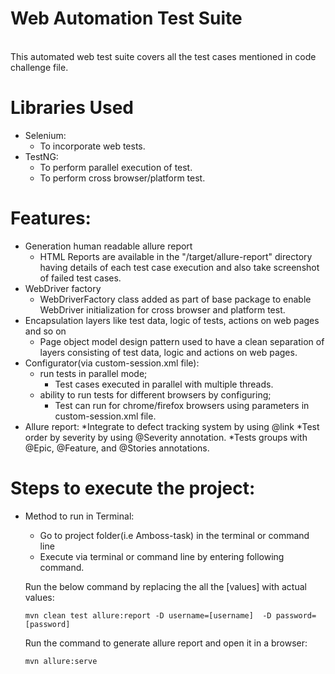 # Web Automation Test Suite

<br/>This automated web test suite covers all the test cases mentioned in code challenge file.

# Libraries Used

* Selenium:
    * To incorporate web tests.
* TestNG:
    * To perform parallel execution of test.
    * To perform cross browser/platform test.
    
# Features:

* Generation human readable allure report
    - HTML Reports are available in the "/target/allure-report" directory having details of each test case execution 
    and also take screenshot of failed test cases.
* WebDriver factory
    - WebDriverFactory class added as part of base package to enable WebDriver initialization for cross browser and platform test.
* Encapsulation layers like test data, logic of tests, actions on web pages and so on
    - Page object model design pattern used to have a clean separation of layers consisting of test data, logic
    and actions on web pages.
* Configurator(via custom-session.xml file):
  * run tests in parallel mode;
    - Test cases executed in parallel with multiple threads.
  * ability to run tests for different browsers by configuring;
    - Test can run for chrome/firefox browsers using parameters in custom-session.xml file.
* Allure report: 
  *Integrate to defect tracking system by using @link
  *Test order by severity by using @Severity annotation.
  *Tests groups with @Epic, @Feature, and @Stories annotations.

# Steps to execute the project:

* Method to run in Terminal:
    * Go to project folder(i.e Amboss-task) in the terminal or command line
    * Execute via terminal or command line by entering following command.
    
    Run the below command by replacing the all the [values] with actual values:
    ```
    mvn clean test allure:report -D username=[username]  -D password=[password]
    ``` 
    Run the command to generate allure report and open it in a browser: 
    ```bash
    mvn allure:serve
    ```
    